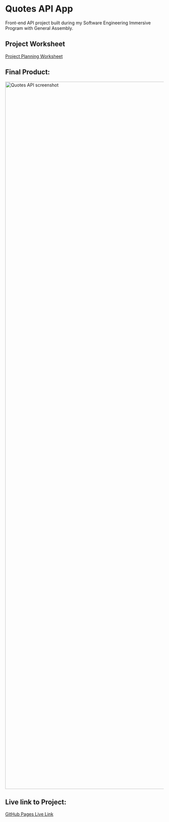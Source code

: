 # Quotes API App

Front-end API project built during my Software Engineering Immersive Program with General Assembly.

## Project Worksheet

[Project Planning Worksheet](https://github.com/robby-13/GA-React-Project/files/8734087/React-MVP.pdf)



## Final Product:
<img width="2240" alt="Quotes API screenshot" src="https://user-images.githubusercontent.com/73762993/169400301-b66b9efc-a5a5-454e-94c1-7191523b0e56.png">


## Live link to Project:

[GitHub Pages Live Link](https://robby-g-singh.github.io/GA-React-Project/)
